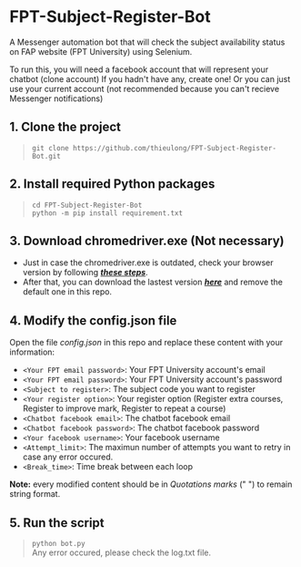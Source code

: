 # FPT-Subject-Register-Bot
A Messenger automation bot that will check the subject availability status on FAP website (FPT University) using Selenium.  
  
To run this, you will need a facebook account that will represent your chatbot (clone account) If you hadn't have any, create one! Or you can just use your current account (not recommended because you can't recieve Messenger notifications)
  
## 1. Clone the project
> `git clone https://github.com/thieulong/FPT-Subject-Register-Bot.git`  

## 2. Install required Python packages
> `cd FPT-Subject-Register-Bot`  
> `python -m pip install requirement.txt`  

## 3. Download chromedriver.exe (Not necessary)
- Just in case the chromedriver.exe is outdated, check your browser version by following [***these steps***](https://www.businessinsider.com/what-version-of-google-chrome-do-i-have).  
- After that, you can download the lastest version [***here***](https://chromedriver.chromium.org/downloads) and remove the default one in this repo.   

## 4. Modify the config.json file
Open the file *config.json* in this repo and replace these content with your information:  
- `<Your FPT email password>`: Your FPT University account's email
- `<Your FPT email password>`: Your FPT University account's password
- `<Subject to register>`: The subject code you want to register
- `<Your register option>`: Your register option (Register extra courses, Register to improve mark, Register to repeat a course)
- `<Chatbot facebook email>`: The chatbot facebook email 
- `<Chatbot facebook password>`: The chatbot facebook password
- `<Your facebook username>`: Your facebook username 
- `<Attempt_limit>`: The maximun number of attempts you want to retry in case any error occured.
- `<Break_time>`: Time break between each loop
  
**Note:** every modified content should be in *Quotations marks* (" ") to remain string format.

## 5. Run the script
> `python bot.py`  
Any error occured, please check the log.txt file.
